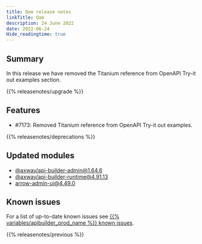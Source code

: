 ```yaml
---
title: Qom release notes
linkTitle: Qom
description: 24 June 2022
date: 2022-06-24
Hide_readingtime: true
---
```

## Summary

In this release we have removed the Titanium reference from OpenAPI Try-it out examples section.

{{% releasenotes/upgrade %}}

<!-- ## Breaking changes -->

## Features

* #7173: Removed Titanium reference from OpenAPI Try-it out examples.

{{% releasenotes/deprecations %}}

## Updated modules
* [@axway/api-builder-admin@1.64.6](https://www.npmjs.com/package/@axway/api-builder-admin/v/1.64.6)
* [@axway/api-builder-runtime@4.91.13](https://www.npmjs.com/package/@axway/api-builder-runtime/v/4.91.13)
* [arrow-admin-ui@4.49.0](https://www.npmjs.com/package/arrow-admin-ui/v/4.49.0)

## Known issues

For a list of up-to-date known issues see [{{% variables/apibuilder_prod_name %}} known issues](/docs/known_issues/).

{{% releasenotes/previous %}}
